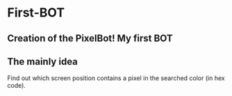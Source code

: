 # First-BOT
Creation of the PixelBot! My first BOT
-------------------------------------------
The mainly idea
-------------------------------------------
Find out which screen position contains a pixel in the searched color (in hex code).

